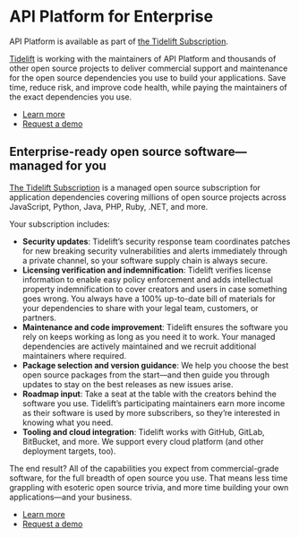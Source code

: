 # API Platform for Enterprise

API Platform is available as part of [the Tidelift Subscription](https://tidelift.com/subscription/pkg/packagist-api-platform-core?utm_source=packagist-api-platform-core&utm_medium=referral&utm_campaign=enterprise).

[Tidelift](https://tidelift.com/subscription/pkg/packagist-api-platform-core?utm_source=packagist-api-platform-core&utm_medium=referral&utm_campaign=enterprise) is working with the maintainers of API Platform and thousands of other
open source projects to deliver commercial support and maintenance for the open source dependencies you use to build your applications. Save time, reduce risk, and improve code health, while paying the maintainers of the exact dependencies you use.

- [Learn more](https://tidelift.com/subscription/pkg/packagist-api-platform-core?utm_source=packagist-api-platform-core&utm_medium=referral&utm_campaign=enterprise)
- [Request a demo](https://tidelift.com/subscription/request-a-demo?utm_source=packagist-api-platform-core&utm_medium=referral&utm_campaign=enterprise)

## Enterprise-ready open source software—managed for you

[The Tidelift Subscription](https://tidelift.com/subscription/pkg/packagist-api-platform-core?utm_source=packagist-api-platform-core&utm_medium=referral&utm_campaign=enterprise) is a managed open source subscription for application dependencies covering millions of open source projects across JavaScript, Python, Java, PHP, Ruby, .NET, and more.

Your subscription includes:

- **Security updates**: Tidelift’s security response team coordinates patches for new breaking security vulnerabilities and alerts immediately through a private channel, so your software supply chain is always secure.
- **Licensing verification and indemnification**: Tidelift verifies license information to enable easy policy enforcement and adds intellectual property indemnification to cover creators and users in case something goes wrong. You always have a 100% up-to-date bill of materials for your dependencies to share with your legal team, customers, or partners.
- **Maintenance and code improvement**: Tidelift ensures the software you rely on keeps working as long as you need it to work. Your managed dependencies are actively maintained and we recruit additional maintainers where required.
- **Package selection and version guidance**: We help you choose the best open source packages from the start—and then guide you through updates to stay on the best releases as new issues arise.
- **Roadmap input**: Take a seat at the table with the creators behind the software you use. Tidelift’s participating maintainers earn more income as their software is used by more subscribers, so they’re interested in knowing what you need.
- **Tooling and cloud integration**: Tidelift works with GitHub, GitLab, BitBucket, and more. We support every cloud platform (and other deployment targets, too).

The end result? All of the capabilities you expect from commercial-grade software, for the full breadth of open source you use. That means less time grappling with esoteric open source trivia, and more time building your own applications—and your business.

- [Learn more](https://tidelift.com/subscription/pkg/packagist-api-platform-core?utm_source=packagist-api-platform-core&utm_medium=referral&utm_campaign=enterprise)
- [Request a demo](https://tidelift.com/subscription/request-a-demo?utm_source=packagist-api-platform-core&utm_medium=referral&utm_campaign=enterprise)
